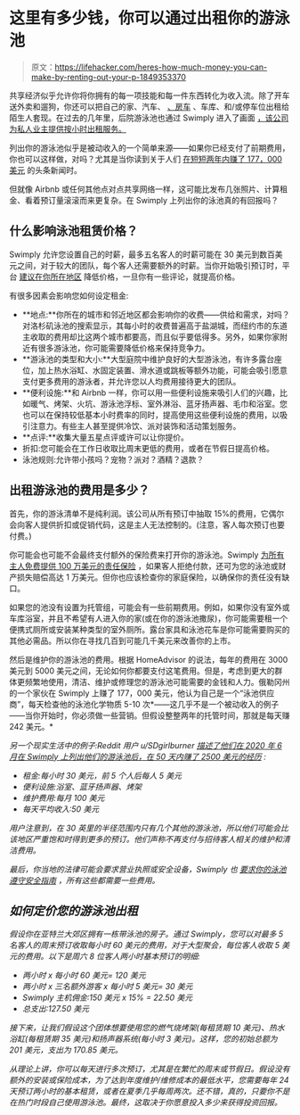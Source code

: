 # 这里有多少钱，你可以通过出租你的游泳池

> 原文：<https://lifehacker.com/heres-how-much-money-you-can-make-by-renting-out-your-p-1849353370>

共享经济似乎允许你将你拥有的每一项技能和每一件东西转化为收入流。除了开车送外卖和遛狗，你还可以把自己的家、汽车、 [、房车](https://lifehacker.com/how-to-rent-an-rv-for-1-a-day-1849134033) 、车库、和/或停车位出租给陌生人套现。在过去的几年里，后院游泳池也通过 Swimply 进入了画面 [，该公司为私人业主提供按小时出租服务。](https://lifehacker.com/how-to-rent-someone-s-pool-this-sumer-or-rent-out-your-1846839586) 



列出你的游泳池似乎是被动收入的一个简单来源——如果你已经支付了前期费用，你也可以这样做，对吗？尤其是当你读到关于人们 [在短短两年内赚了 177，000 美元](https://www.entrepreneur.com/article/431987) 的头条新闻时。

但就像 Airbnb 或任何其他点对点共享网络一样，这可能比发布几张照片、计算租金、看着预订量滚滚而来更复杂。在 Swimply 上列出你的泳池真的有回报吗？

## 什么影响泳池租赁价格？

Swimply 允许您设置自己的时薪，最多五名客人的时薪可能在 30 美元到数百美元之间，对于较大的团队，每个客人还需要额外的时薪。当你开始吸引预订时，平台 [建议在你所在地区](https://swimply.com/host-resources-center/pricing-your-pool) 降低价格，一旦你有一些评论，就提高价格。

有很多因素会影响您如何设定租金:

*   **地点:**你所在的城市和邻近地区都会影响你的收费——供给和需求，对吗？对洛杉矶泳池的搜索显示，其每小时的收费普遍高于盐湖城，而纽约市的东道主收取的费用却比这两个城市都要高，而且似乎要低得多。另外，如果你家附近有很多游泳池，你可能需要降低价格来保持竞争力。
*   **游泳池的类型和大小:**大型庭院中维护良好的大型游泳池，有许多露台座位，加上热水浴缸、水固定装置、滑水道或跳板等额外功能，可能会吸引愿意支付更多费用的游泳者，并允许您以人均费用接待更大的团队。
*   **便利设施:**和 Airbnb 一样，你可以用一些便利设施来吸引人们的兴趣，比如暖气、烤架、火坑、游泳池浮标、室外淋浴、蓝牙扬声器、毛巾和浴室。您也可以在保持较低基本小时费率的同时，提高使用这些便利设施的费用，以吸引注意力。有些主人甚至提供冷饮、派对装饰和活动策划服务。
*   **点评:**收集大量五星点评或许可以让你提价。
*   折扣:您可能会在工作日收取比周末更低的费用，或者在节假日提高价格。
*   泳池规则:允许带小孩吗？宠物？派对？酒精？退款？

## 出租游泳池的费用是多少？

首先，你的游泳清单不是纯利润。该公司从所有预订中抽取 15%的费用，它偶尔会向客人提供折扣或促销代码，这是主人无法控制的。(注意，客人每次预订也要付费。)

你可能会也可能不会最终支付额外的保险费来打开你的游泳池。Swimply [为所有主人免费提供 100 万美元的责任保险](https://swimply.zendesk.com/hc/en-us/articles/1500006660961-Does-Swimply-offer-host-liability-insurance-or-protection-if-my-property-is-damaged-) ，如果客人拒绝付款，还可为您的泳池或财产损失赔偿高达 1 万美元。但你也应该检查你的家庭保险，以确保你的责任没有缺口。

如果您的池没有设置为托管组，可能会有一些前期费用。例如，如果你没有室外或车库浴室，并且不希望有人进入你的家(或在你的游泳池撒尿)，你可能需要租一个便携式厕所或安装某种类型的室外厕所。露台家具和泳池花车是你可能需要购买的其他必需品。所以你在寻找几百到可能几千美元来改善你的上市。

然后是维护你的游泳池的费用。根据 HomeAdvisor 的说法，每年的费用在 3000 美元到 5000 美元之间，无论如何你都要支付这笔费用。但是，考虑到更大的群体更频繁地使用，清洁、维护或修理您的游泳池可能需要的金钱和人力。俄勒冈州的一个家伙在 Swimply 上赚了 177，000 美元，他认为自己是一个“泳池供应商”，每天检查他的泳池化学物质 5-10 次*——这几乎不是一个被动收入的例子——当你开始时，你必须做一些营销。但假设整整两年的托管时间，那就是每天赚 242 美元。*

*另一个现实生活中的例子:Reddit 用户 u/SDgirlburner [描述了他们在 2020 年 6 月在 Swimply 上列出他们的游泳池后，在 50 天内赚了 2500 美元的经历](https://www.reddit.com/r/passive_income/comments/hu2thm/what_i_learnedwhat_we_using_swimply/) :*

*   *租金:每小时 30 美元，前 5 个人后每人 5 美元*
*   *便利设施:浴室、蓝牙扬声器、烤架*
*   *维护费用:每月 100 美元*
*   *每天平均收入:50 美元*

*用户注意到，在 30 英里的半径范围内只有几个其他的游泳池，所以他们可能会比该地区严重饱和时得到更多的预订。他们声称不再支付与招待客人相关的维护和清洁费用。*

*最后，你当地的法律可能会要求营业执照或安全设备，Swimply 也 [要求你的泳池遵守安全指南](https://swimply.zendesk.com/hc/en-us/articles/1500004292082-What-are-the-pool-safety-standards-for-hosting-on-Swimply-) ，所有这些都需要一些费用。*

## *如何定价您的游泳池出租*

*假设你在亚特兰大郊区拥有一栋带泳池的房子。通过 Swimply，您可以对最多 5 名客人的周末预订收取每小时 60 美元的费用，对于大型聚会，每位客人收取 5 美元的费用。以下是周六 8 位客人两小时基本预订的明细:*

*   *两小时 x 每小时 60 美元= 120 美元*
*   *两小时 x 三名额外游客 x 每小时 5 美元= 30 美元*
*   *Swimply 主机佣金:150 美元 x 15% = 22.50 美元*
*   *总支出:127.50 美元*

*接下来，让我们假设这个团体想要使用您的燃气烧烤架(每租赁期 10 美元)、热水浴缸(每租赁期 35 美元)和扬声器系统(每小时 3 美元)。这样，您的初始总额为 201 美元，支出为 170.85 美元。*

*从理论上讲，你可以每天进行多次预订，尤其是在繁忙的周末或节假日。假设没有额外的安装或保险成本，为了达到年度维护/维修成本的最低水平，您需要每年 24 天预订两小时的基本租赁，或者在夏季几乎每周两次。还不错，真的，只要你不是在热门时段自己使用游泳池。最终，这取决于你愿意投入多少来获得投资回报。*